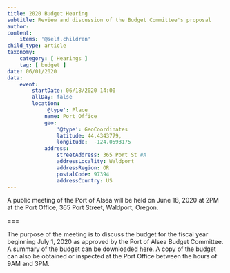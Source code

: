 ```yaml
---
title: 2020 Budget Hearing
subtitle: Review and discussion of the Budget Committee's proposal
author:
content:
    items: '@self.children'
child_type: article
taxonomy:
    category: [ Hearings ]
    tag: [ budget ]
date: 06/01/2020
data:
    event:
        startDate: 06/18/2020 14:00
        allDay: false
        location:
            '@type': Place
            name: Port Office
            geo:
                '@type': GeoCoordinates
                latitude: 44.4343779,
                longitude:  -124.0593175 
            address:
                streetAddress: 365 Port St #A
                addressLocality: Waldport
                addressRegion: OR
                postalCode: 97394
                addressCountry: US
---
```


A public meeting of the Port of Alsea will be held on June 18, 2020 at 2PM at the Port Office, 365 Port Street, Waldport, Oregon.

===

The purpose of the meeting is to discuss the budget for the fiscal year beginning July 1, 2020 as approved by the Port of Alsea Budget Committee. A summary of the budget can be downloaded [here](Port-of-Alsea-2020-Budget-Summary.pdf). A copy of the budget can also be obtained or inspected at the Port Office between the hours of 9AM and 3PM.
